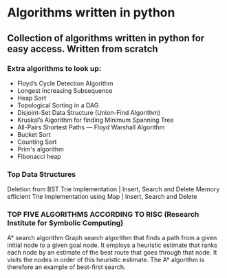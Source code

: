 # Algorithms written in python

## Collection of algorithms written in python for easy access. Written from scratch

### Extra algorithms to look up:
- Floyd’s Cycle Detection Algorithm
- Longest Increasing Subsequence
- Heap Sort
- Topological Sorting in a DAG
- Disjoint-Set Data Structure (Union-Find Algorithm)
- Kruskal’s Algorithm for finding Minimum Spanning Tree
- All-Pairs Shortest Paths — Floyd Warshall Algorithm
- Bucket Sort
- Counting Sort
- Prim's algorithm
- Fibonacci heap


### Top Data Structures
Deletion from BST
Trie Implementation | Insert, Search and Delete
Memory efficient Trie Implementation using Map | Insert, Search and Delete

### TOP FIVE ALGORITHMS ACCORDING TO RISC (Research Institute for Symbolic Computing)
A* search algorithm
Graph search algorithm that finds a path from a given initial node to a 
given goal node. It employs a heuristic estimate that ranks each node by 
an estimate of the best route that goes through that node. It visits the 
nodes in order of this heuristic estimate. The A* algorithm is therefore 
an example of best-first search.